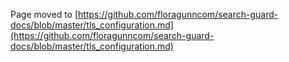 Page moved to [https://github.com/floragunncom/search-guard-docs/blob/master/tls_configuration.md](https://github.com/floragunncom/search-guard-docs/blob/master/tls_configuration.md)
